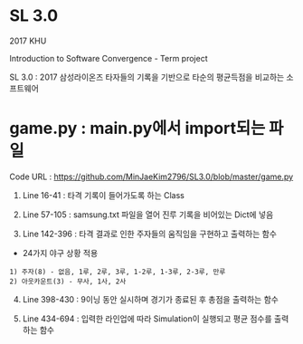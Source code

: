 # SL 3.0

2017 KHU

Introduction to Software Convergence - Term project

SL 3.0 : 2017 삼성라이온즈 타자들의 기록을 기반으로 타순의 평균득점을 비교하는 소프트웨어


# game.py : main.py에서 import되는 파일

Code URL : https://github.com/MinJaeKim2796/SL3.0/blob/master/game.py

 1) Line 16-41 : 타격 기록이 들어가도록 하는 Class
 
 2) Line 57-105 : samsung.txt 파일을 열어 진루 기록을 비어있는 Dict에 넣음

 3) Line 142-396 : 타격 결과로 인한 주자들의 움직임을 구현하고 출력하는 함수
   - 24가지 야구 상황 적용
   
    1) 주자(8) - 없음, 1루, 2루, 3루, 1-2루, 1-3루, 2-3루, 만루
    2) 아웃카운트(3) - 무사, 1사, 2사

 4) Line 398-430 : 9이닝 동안 실시하며 경기가 종료된 후 총점을 출력하는 함수
 
 5) Line 434-694 : 입력한 라인업에 따라 Simulation이 실행되고 평균 점수를 출력하는 함수
